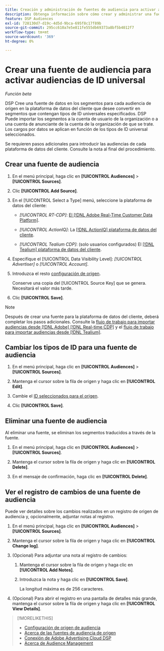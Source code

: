 ```yaml
---
title: Creación y administración de fuentes de audiencia para activar audiencias de ID universal
description: Obtenga información sobre cómo crear y administrar una fuente para importar audiencias desde la plataforma de datos del cliente y convertirlas en segmentos que contengan ID universales.
feature: DSP Audiences
exl-id: 728130d7-d19c-4d5d-9bca-695f8c17f89b
source-git-commit: 295cc610a7e5e811fe555db69373a8bf5b4012f7
workflow-type: tm+mt
source-wordcount: '369'
ht-degree: 0%

---
```


# Crear una fuente de audiencia para activar audiencias de ID universal

*Función beta*

DSP Cree una fuente de datos en los segmentos para cada audiencia de origen en la plataforma de datos del cliente que desee convertir en segmentos que contengan tipos de ID universales especificados. DSP Puede importar los segmentos a la cuenta de usuario de la organización o a una cuenta de anunciante de la cuenta de la organización de que se trate. Los cargos por datos se aplican en función de los tipos de ID universal seleccionados.

Se requieren pasos adicionales para introducir las audiencias de cada plataforma de datos del cliente. Consulte la nota al final del procedimiento.

## Crear una fuente de audiencia

1. En el menú principal, haga clic en **[!UICONTROL Audiences]** > **[!UICONTROL Sources]**.

1. Clic **[!UICONTROL Add Source]**.

1. En el [!UICONTROL Select a Type] menú, seleccione la plataforma de datos del cliente:

   * *[!UICONTROL RT-CDP]*: [El [!DNL Adobe Real-Time Customer Data Platform]](source-about.md).

   * *[!UICONTROL ActionIQ]*: La [[!DNL ActionIQ] plataforma de datos del cliente](source-about.md).

   * *[!UICONTROL Tealium CDP]*: (solo usuarios configurados) El [[!DNL Tealium] plataforma de datos del cliente](source-about.md).

1. Especifique el [!UICONTROL Data Visibility Level]: *[!UICONTROL Advertiser]* o *[!UICONTROL Account]*.

1. Introduzca el resto [configuración de origen](source-settings.md).

   Conserve una copia del [!UICONTROL Source Key] que se genera. Necesitará el valor más tarde.

1. Clic **[!UICONTROL Save]**.

>[!NOTE]
>
>Después de crear una fuente para la plataforma de datos del cliente, deberá completar los pasos adicionales. Consulte la [flujo de trabajo para importar audiencias desde [!DNL Adobe] [!DNL Real-time CDP]](source-adobe-rtcdp.md)<!-- the [activation workflow for [!DNL ActionIQ]](source-actioniq.md), --> y el [flujo de trabajo para importar audiencias desde [!DNL Tealium]](source-tealium.md).

## Cambiar los tipos de ID para una fuente de audiencia

1. En el menú principal, haga clic en **[!UICONTROL Audiences]** > **[!UICONTROL Sources]**.

1. Mantenga el cursor sobre la fila de origen y haga clic en **[!UICONTROL Edit]**.

1. Cambie el [ID seleccionados para el origen](source-settings.md).

1. Clic **[!UICONTROL Save]**.

## Eliminar una fuente de audiencia

Al eliminar una fuente, se eliminan los segmentos traducidos a través de la fuente.<!-- Will performance data for the segment still be available in any types of reports?  If yes, which? -->

1. En el menú principal, haga clic en **[!UICONTROL Audiences]** > **[!UICONTROL Sources]**.

1. Mantenga el cursor sobre la fila de origen y haga clic en **[!UICONTROL Delete]**.

1. En el mensaje de confirmación, haga clic en **[!UICONTROL Delete]**.

## Ver el registro de cambios de una fuente de audiencia

Puede ver detalles sobre los cambios realizados en un registro de origen de audiencia y, opcionalmente, adjuntar notas al registro.

1. En el menú principal, haga clic en **[!UICONTROL Audiences]** > **[!UICONTROL Sources]**.

1. Mantenga el cursor sobre la fila de origen y haga clic en **[!UICONTROL Change log]**.

1. (Opcional) Para adjuntar una nota al registro de cambios:

   1. Mantenga el cursor sobre la fila de origen y haga clic en **[!UICONTROL Add Notes]**.

   1. Introduzca la nota y haga clic en **[!UICONTROL Save]**.

      La longitud máxima es de 256 caracteres.

1. (Opcional) Para abrir el registro en una pantalla de detalles más grande, mantenga el cursor sobre la fila de origen y haga clic en **[!UICONTROL View Details]**.

>[!MORELIKETHIS]
>
>* [Configuración de origen de audiencia](source-settings.md)
>* [Acerca de las fuentes de audiencia de origen](source-about.md)
>* [Conexión de Adobe Advertising Cloud DSP](https://experienceleague.adobe.com/docs/experience-platform/destinations/catalog/advertising/adobe-advertising-cloud-connection.html)
>* [Acerca de Audience Management](/help/dsp/audiences/audience-about.md)
